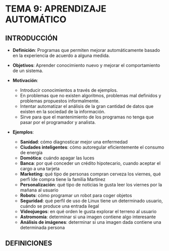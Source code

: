 # TEMA 9: APRENDIZAJE AUTOMÁTICO
## INTRODUCCIÓN
* **Definición**: Programas que permiten mejorar automáticamente basado en la experiencia de acuerdo a alguna medida.
* **Objetivos**: Aprender conocimiento nuevo y mejorar el comportamiento de un sistema.
* **Motivación**:
  * Introducir conocimientos a través de ejemplos.
  * En problemas que no existen algoritmos, problemas mal definidos y problemas propuestos informalmente.
  * Intentar automatizar el análisis de la gran cantidad de datos que existen en la sociedad de la información.
  * Sirve para que el mantenimiento de los programas no tenga que pasar por el programador y analista.

* **Ejemplos**:
  * **Sanidad**: cómo diagnosticar mejor una enfermedad
  * **Ciudades inteligentes**: cómo autoregular eficientemente el consumo de energía
  * **Domótica**: cuándo apagar las luces
  * **Banca**: por qué conceder un crédito hipotecario, cuando aceptar el cargo a una tarjeta
  * **Marketing**: qué tipo de personas compran cerveza los viernes, qué perfi lde compra tiene la familia Martínez
  * **Personalización**: qué tipo de noticias le gusta leer los viernes por la mañana al usuario
  * **Robots**: cómo programar un robot para coger objetos
  * **Seguridad**: qué perfil de uso de Linux tiene un determinado usuario, cuándo se produce una entrada ilegal
  * **Videojuegos**: en qué orden le gusta explorar el terreno al usuario
  * **Astromomía**: determinar si una imagen contiene algo interesante
  * **Análisis de imágenes**: determinar si una imagen dada contiene una determinada persona

## DEFINICIONES


